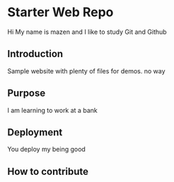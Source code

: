 # Starter Web Repo

Hi My name is mazen and I like to study Git and Github

## Introduction

Sample website with plenty of files for demos. no way

## Purpose

I am learning to work at a bank

## Deployment

You deploy my being good

## How to contribute